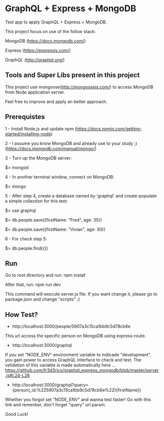 # GraphQL + Express + MongoDB
Test app to apply GraphQL + Express + MongoDB.

This project focus on use of the follow stack: 

MongoDB (https://docs.mongodb.com/)

Express (https://expressjs.com/)

GraphQL (http://graphql.org/)

## Tools and Super Libs present in this project

This project use mongoose(http://mongoosejs.com/) to access MongoDB from Node application server.

Feel free to improve and apply an better approach.

## Prerequistes

1 - Install Node.js and update npm (https://docs.npmjs.com/getting-started/installing-node)

2 - I assume you know MongoDB and already use to your study ;) (https://docs.mongodb.com/manual/mongo/)

3 - Turn up the MongoDB server:

$> mongod

4 - In another terminal window, connect on MongoDB:

$> mongo

5 - After step 4, create a database named by 'graphql' and create-populate a simple collection for this test:

$> use graphql

$> db.people.save({firstName: "Fred", age: 35})

$> db.people.save({firstName: "Vivian", age: 30})

6 - For check step 5:

$> db.people.find({})


## Run

Go to root directory and run: npm install

After that, run: npm run dev

This command will execute server.js file. If you want change it, please go to package.json and change "scripts" ;)

## How Test?

- http://localhost:3000/people/5907a3c15ca1bb9c5d78cb6e

This url access the specific person on MongoDB using express-route.

- http://localhost:3000/graphql

If you set "NODE_ENV" environment variable to indicade "development", you gain power to access GraphQL interface to check and test. The velidation of this variable is made automatically here ... https://github.com/fr3d3rico/graphql_express_mongodb/blob/master/server.js#L24-L28

- http://localhost:3000/graphql?query={person(_id:%225907a3c15ca1bb9c5d78cb6e%22){firstName}}

Whether you forgot set "NODE_ENV" and wanna test faster! Go with this link and remenber, don't forget "query" url param.

Good Luck!